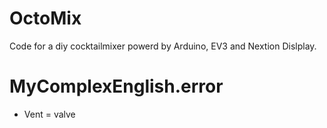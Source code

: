 # OctoMix

Code for a diy cocktailmixer powerd by Arduino, EV3 and Nextion Dislplay.

# MyComplexEnglish.error

- Vent = valve
